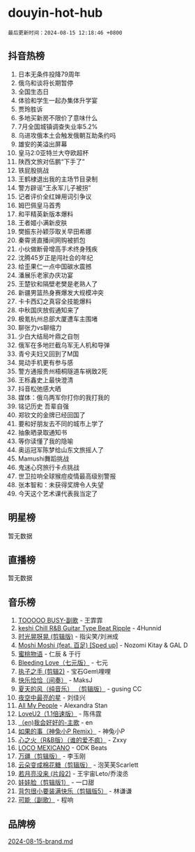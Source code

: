 # douyin-hot-hub

`最后更新时间：2024-08-15 12:18:46 +0800`

## 抖音热榜

1. 日本无条件投降79周年
1. 俄乌和谈将长期暂停
1. 全国生态日
1. 体验和学生一起办集体升学宴
1. 贾玲胜诉
1. 多地买新房不限价了意味什么
1. 7月全国城镇调查失业率5.2%
1. 乌进攻俄本土会触发俄朝互助条约吗
1. 雄安的美溢出屏幕
1. 皇马2:0亚特兰大夺欧超杯
1. 陕西文旅对伍鹏“下手了”
1. 铁屁股挑战
1. 王鹤棣退出我的主场节目录制
1. 警方辟谣“王永军儿子被拐”
1. 记者评价全红婵用词引争议
1. 姆巴佩皇马首秀
1. 和平精英新版本爆料
1. 王者姬小满新皮肤
1. 樊振东孙颖莎取关早田希娜
1. 秦霄贤直播间网购被抓包
1. 小伙做断骨增高手术终身残疾
1. 沈腾45岁正是闯社会的年纪
1. 给歪果仁一点中国碳水震撼
1. 潘展乐老家办庆功宴
1. 王楚钦和隔壁老樊是老熟人了
1. 新疆男篮热身赛爆发大规模冲突
1. 卡卡西幻之真容全技能爆料
1. 中秋国庆放假通知来了
1. 极氪杭州总部大厦遭车主围堵
1. 聊张力vs聊缩力
1. 少白大结局叶鼎之自刎
1. 俄军在多地拦截乌军无人机和导弹
1. 青兮夫妇又回到了M国
1. 晃动手机更有参与感
1. 警方通报贵州梧桐隧道车祸致2死
1. 王栎鑫史上最快澄清
1. 抖音松弛感大晒
1. 媒体：俄乌两军你打你的我打我的
1. 铭记历史 吾辈自强
1. 郑钦文的金牌已经回国了
1. 要和好朋友去不同的城市上学了
1. 抽象晒录取通知书
1. 等你读懂了我的隐喻
1. 奥运冠军陈梦给山东文旅摇人了
1. Mamushi舞蹈挑战
1. 鬼迷心窍旅行卡点挑战
1. 世卫拉响全球猴痘疫情最高级别警报
1. 张本智和：未获得奖牌令人失望
1. 今天这个艺术课代表我当定了

## 明星榜

暂无数据

## 直播榜

暂无数据

## 音乐榜

1. [TOOOOO BUSY-副歌](https://sf5-hl-cdn-tos.douyinstatic.com/obj/tos-cn-ve-2774/o0fmjGZetNDjSM5EimFs2QlzBg30YgByJMRQrC) - 王霏霏
1. [keshi Chill R&B Guitar Type Beat Ripple](https://sf5-hl-cdn-tos.douyinstatic.com/obj/tos-cn-ve-2774/okQIfmitAB3HpgZQo0YCEFEACcDhQngn0fkFIC) - 4Hunnid
1. [时光晃呀晃 (剪辑版)](https://sf5-hl-cdn-tos.douyinstatic.com/obj/tos-cn-ve-2774/o8ACeQem3gwI1x3GIYGAfKG0LJebKFRJDwRwyW) - 指尖笑/刘洲成
1. [Moshi Moshi (feat. 百足) [Sped up]](https://sf5-hl-cdn-tos.douyinstatic.com/obj/tos-cn-ve-2774/ocCPFQcXJLeroaIdQLIGAoeeYM3OAUYGDguHXz) - Nozomi Kitay & GAL D
1. [蜜桃物语](https://sf5-hl-cdn-tos.douyinstatic.com/obj/tos-cn-ve-2774/oIhOSCZtIACtYU4XQkngiW9kCBfVD1Fz9IYeqL) - 仁辰 & 于行
1. [Bleeding Love（七元版）](https://sf5-hl-cdn-tos.douyinstatic.com/obj/tos-cn-ve-2774/oEgC9eZFHQ1MfSRnrfkzFp8AayDWqAQMABBgUs) - 七元
1. [执子之手 (剪辑2)](https://sf5-hl-cdn-tos.douyinstatic.com/obj/tos-cn-ve-2774/oUoZLQjCc31XzqsBnBQUNgeKtYPBcgbFDwtfcu) - 宝石Gem\哩哩
1. [快乐恰恰（间奏）](https://sf3-cdn-tos.douyinstatic.com/obj/tos-cn-ve-2774/oMesum3HvWQXJxuMFeVYzf54o2QzH5aEBPOCAn) - MaksJ
1. [夏天的风（纯音乐） （剪辑版）](https://sf5-hl-cdn-tos.douyinstatic.com/obj/tos-cn-ve-2774/oUzLjBZZFQAoNRmGokEeD5zfQCObp6UeFAnTa6) - gusing CC
1. [夜空中最亮的星](https://sf5-hl-cdn-tos.douyinstatic.com/obj/tos-cn-ve-2774/o4IfgGwqqnFeXEMGaS8JBzJAdayAaCeoxqbjCD) - 刘佳兴
1. [All My People](https://sf5-hl-cdn-tos.douyinstatic.com/obj/tos-cn-ve-2774/c7773e6b7c3f4bd9b26cd85b0cfa4eff) - Alexandra Stan
1. [LoveU2（1.1倍速版）](https://sf3-cdn-tos.douyinstatic.com/obj/tos-cn-ve-2774/oQMeDffLaEmgMwgCOEMAFCI6INzoFPgWdD0rsa) - 陈伟霆
1. [（en)我会好好的-主歌](https://sf5-hl-cdn-tos.douyinstatic.com/obj/tos-cn-ve-2774/oUrYpIdrvCbA8m8yAZjbMWjUkL6tiinWMkBTs) - en
1. [如果的事（神兔小P Remix）](https://sf5-hl-cdn-tos.douyinstatic.com/obj/tos-cn-ve-2774/okHtAffz3g4ZB0BMQn9iC9BC6AciI3xCmgQTqt) - 神兔小P
1. [心之火（R&B版）（谁的爱不疯）](https://sf3-cdn-tos.douyinstatic.com/obj/tos-cn-ve-2774/okemkEDaIBBE3OosftCgMxlFkLQZRw37t36ZQv) - Zxxy
1. [LOCO MEXICANO](https://sf5-hl-cdn-tos.douyinstatic.com/obj/tos-cn-ve-2774/owxVoxJorA4ILBfsMAjU6t7O1xW9w0tS7EYzh6) - ODK Beats
1. [万疆（剪辑版）](https://sf5-hl-cdn-tos.douyinstatic.com/obj/tos-cn-ve-2774/ooG7oVgFlDTelKCjCsTTobQvbdtj1BBQXnfZd8) - 李玉刚
1. [云朵变成棉花糖（剪辑版）](https://sf5-hl-cdn-tos.douyinstatic.com/obj/tos-cn-ve-2774/o8LC84GQLALFfXeyJmh8KE61byVQYMMeAZLfEI) - 泡芙芙Scarlett
1. [若月亮没来 (片段2)](https://sf3-cdn-tos.douyinstatic.com/obj/tos-cn-ve-2774/ocQavLLjkCOeDxGyYeIMGgNAIwJ0QXE1Ve3Fzv) - 王宇宙Leto/乔浚丞
1. [娃娃脸（剪辑版1）](https://sf5-hl-cdn-tos.douyinstatic.com/obj/tos-cn-ve-2774/oIimSCgQoNUePTAZ1Ba7TeADY4KetGYsVFeaaB) - 一口甜
1. [背包很小要装满快乐（剪辑版5）](https://sf5-hl-cdn-tos.douyinstatic.com/obj/tos-cn-ve-2774/oUqSJIiBjw2pxsBAiQRmkbZGJrlGCMBPpIW90) - 林谦谦
1. [可能（副歌）](https://sf5-hl-cdn-tos.douyinstatic.com/obj/tos-cn-ve-2774/cde1731888894259b333569393c2fb51) - 程响

## 品牌榜

[2024-08-15-brand.md](2024-08-15-brand.md)

